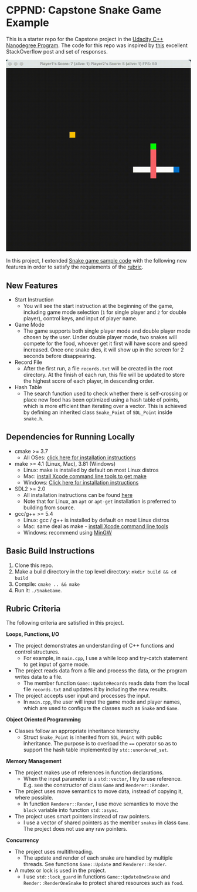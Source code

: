 # CPPND: Capstone Snake Game Example

This is a starter repo for the Capstone project in the [Udacity C++ Nanodegree Program](https://www.udacity.com/course/c-plus-plus-nanodegree--nd213). The code for this repo was inspired by [this](https://codereview.stackexchange.com/questions/212296/snake-game-in-c-with-sdl) excellent StackOverflow post and set of responses.

<img src="snake_game.gif"/>

In this project, I extended [Snake game sample code](https://github.com/udacity/CppND-Capstone-Snake-Game) with the following new features in order to satisfy the requiements of the [rubric](https://github.com/AkihiroNomura/CppND-Capstone-Snake-Game#rubric-criteria).

## New Features
* Start Instruction
  * You will see the start instruction at the beginning of the game, including game mode selection (`1` for single player and `2` for double player), control keys, and input of player name.
* Game Mode
  * The game supports both single player mode and double player mode chosen by the user. Under double player mode, two snakes will compete for the food, whoever get it first will have score and speed increased. Once one snake dies, it will show up in the screen for 2 seconds before disappearing.
* Record File
  * After the first run, a file `records.txt` will be created in the root directory. At the finish of each run, this file will be updated to store the highest score of each player, in descending order.
* Hash Table
  * The search function used to check whether there is self-crossing or place new food has been optimized using a hash table of points, which is more efficient than iterating over a vector. This is achieved by defining an inherited class `Snake_Point` of `SDL_Point` inside `snake.h`.

## Dependencies for Running Locally
* cmake >= 3.7
  * All OSes: [click here for installation instructions](https://cmake.org/install/)
* make >= 4.1 (Linux, Mac), 3.81 (Windows)
  * Linux: make is installed by default on most Linux distros
  * Mac: [install Xcode command line tools to get make](https://developer.apple.com/xcode/features/)
  * Windows: [Click here for installation instructions](http://gnuwin32.sourceforge.net/packages/make.htm)
* SDL2 >= 2.0
  * All installation instructions can be found [here](https://wiki.libsdl.org/Installation)
  * Note that for Linux, an `apt` or `apt-get` installation is preferred to building from source. 
* gcc/g++ >= 5.4
  * Linux: gcc / g++ is installed by default on most Linux distros
  * Mac: same deal as make - [install Xcode command line tools](https://developer.apple.com/xcode/features/)
  * Windows: recommend using [MinGW](http://www.mingw.org/)

## Basic Build Instructions

1. Clone this repo.
2. Make a build directory in the top level directory: `mkdir build && cd build`
3. Compile: `cmake .. && make`
4. Run it: `./SnakeGame`.


## Rubric Criteria
The following criteria are satisfied in this project.

**Loops, Functions, I/O**
* The project demonstrates an understanding of C++ functions and control structures.
  * For example, in `main.cpp`, I use a while loop and try-catch statement to get input of game mode.
* The project reads data from a file and process the data, or the program writes data to a file.
  * The member function `Game::UpdateRecords` reads data from the local file `records.txt` and updates it by including the new results.
* The project accepts user input and processes the input.
  * In `main.cpp`, the user will input the game mode and player names, which are used to configure the classes such as `Snake` and `Game`.

**Object Oriented Programming**
* Classes follow an appropriate inheritance hierarchy.
  * Struct `Snake_Point` is inherited from `SDL_Point` with public inheritance. The purpose is to overload the `==` operator so as to support the hash table implemented by `std::unordered_set`.

**Memory Management**
* The project makes use of references in function declarations.
  * When the input parameter is a `std::vector`, I try to use reference. E.g. see the constructor of class `Game` and `Renderer::Render`.
* The project uses move semantics to move data, instead of copying it, where possible.
  * In function `Renderer::Render`, I use move semantics to move the `block` variable into function `std::async`.
* The project uses smart pointers instead of raw pointers.
  * I use a vector of shared pointers as the member `snakes` in class `Game`. The project does not use any raw pointers.

**Concurrency**
* The project uses multithreading.
  * The update and render of each snake are handled by multiple threads. See functions `Game::Update` and `Renderer::Render`.
* A mutex or lock is used in the project.
  * I use `std::lock_guard` in functions `Game::UpdateOneSnake` and `Render::RenderOneSnake` to protect shared resources such as `food`.
